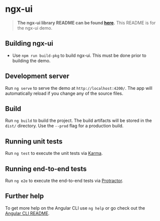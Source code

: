 # ngx-ui

> **The ngx-ui library README can be found [here](/projects/swimlane/ngx-ui).** This README is for the ngx-ui demo.

## Building ngx-ui

- Use `npm run build-pkg` to build ngx-ui. This must be done prior to building the demo.

## Development server

Run `ng serve` to serve the demo at `http://localhost:4200/`. The app will automatically reload if you change any of the source files.

## Build

Run `ng build` to build the project. The build artifacts will be stored in the `dist/` directory. Use the `--prod` flag for a production build.

## Running unit tests

Run `ng test` to execute the unit tests via [Karma](https://karma-runner.github.io).

## Running end-to-end tests

Run `ng e2e` to execute the end-to-end tests via [Protractor](http://www.protractortest.org/).

## Further help

To get more help on the Angular CLI use `ng help` or go check out the [Angular CLI README](https://github.com/angular/angular-cli/blob/master/README.md).
